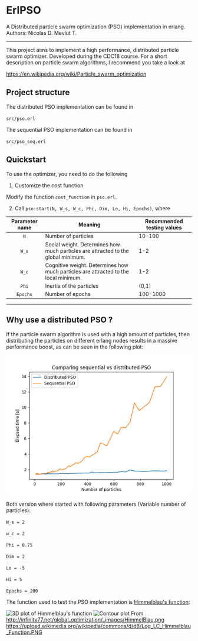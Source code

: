 # ErlPSO
A Distributed particle swarm optimization (PSO) implementation in erlang.
Authors: Nicolas D. Mevlüt T.

---

This project aims to implement a high performance, distributed particle swarm optimizer. Developed during the CDC18 course. For a short description on particle swarm algorithms, I recommend you take a look at

https://en.wikipedia.org/wiki/Particle_swarm_optimization

## Project structure

The distributed PSO implementation can be found in

`src/pso.erl`

The sequential PSO implementation can be found in

`src/pso_seq.erl`

## Quickstart

To use the optimizer, you need to do the following

1. Customize the cost function

Modify the function `cost_function` in `pso.erl`. 

2. Call `pso:start(N, W_s, W_c, Phi, Dim, Lo, Hi, Epochs)`, where

| Parameter name | Meaning | Recommended testing values |
|:--------------:|---------|----------------------------|
|`N`             | Number of particles | 10-100 |
|`W_s`           | Social weight. Determines how much particles are attracted to the global minimum. | 1-2 |
| `W_c`          | Cognitive weight. Determines how much particles are attracted to the local minimum. | 1-2 |
| `Phi`          | Inertia of the particles | (0,1] |
| `Epochs`       | Number of epochs | 100-1000 |

---

## Why use a distributed PSO ? 

If the particle swarm algorithm is used with a high amount of particles, then distributing the particles on different erlang nodes results in a massive performance boost, as can be seen in the following plot:

![pso_plot](data/result.png)

Both version where started with following parameters (Variable number of particles):

`W_s = 2`

`w_c = 2`

`Phi = 0.75`

`Dim = 2`

`Lo = -5`

`Hi = 5`

`Epochs = 200`

The function used to test the PSO implementation is [Himmelblau's function](https://en.m.wikipedia.org/wiki/Himmelblau%27s_function):

![3D plot of Himmelblau's function](http://infinity77.net/global_optimization/_images/HimmelBlau.png)
![Contour plot](https://upload.wikimedia.org/wikipedia/commons/d/d8/Log_LC_Himmelblau_Function.PNG)
From
http://infinity77.net/global_optimization/_images/HimmelBlau.png
https://upload.wikimedia.org/wikipedia/commons/d/d8/Log_LC_Himmelblau_Function.PNG
